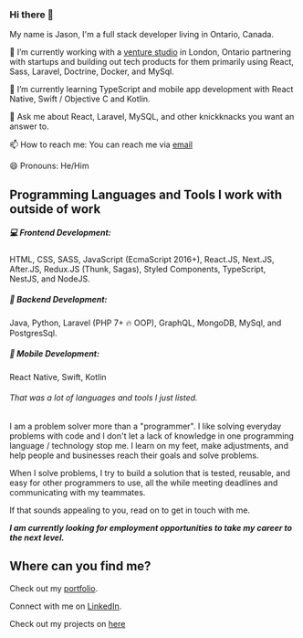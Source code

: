 ### Hi there 👋 

My name is Jason, I'm a full stack developer living in Ontario, Canada. 

🔭 I’m currently working with a [venture studio](http://www.eighty8.co) in London, Ontario partnering with startups and building out tech products for them primarily using React, Sass, Laravel, Doctrine, Docker, and MySql. 

🌱 I’m currently learning TypeScript and mobile app development with React Native, Swift / Objective C and Kotlin.

💬 Ask me about React, Laravel, MySQL, and other knickknacks you want an answer to. 

📫 How to reach me: You can reach me via [email](mailto:proto.rhee@gmail.com)

😄 Pronouns: He/Him

## Programming Languages and Tools I work with outside of work

##### :computer: Frontend Development:
HTML, CSS, SASS, JavaScript (EcmaScript 2016+), React.JS, Next.JS, After.JS, Redux.JS (Thunk, Sagas), Styled Components, TypeScript, NestJS, and NodeJS.

##### :wrench: Backend Development:
Java, Python, Laravel (PHP 7+ :fire: OOP), GraphQL, MongoDB, MySql, and PostgresSql. 

##### :iphone: Mobile Development:
React Native, Swift, Kotlin

###### That was a lot of languages and tools I just listed. 

I am a problem solver more than a "programmer". I like solving everyday problems with code and I don't let a lack of knowledge in one programming language / technology stop me. I learn on my feet, make adjustments, and help people and businesses reach their goals and solve problems. 

When I solve problems, I try to build a solution that is tested, reusable, and easy for other programmers to use, all the while meeting deadlines and communicating with my teammates. 

If that sounds appealing to you, read on to get in touch with me. 

___I am currently looking for employment opportunities to take my career to the next level.___

## Where can you find me?

Check out my [portfolio](https://jasonwrlee.me).

Connect with me on [LinkedIn](https://www.linkedin.com/in/wlee367/).

Check out my projects on [here](https://www.github.com/wlee367)

<!--
**wlee367/wlee367** is a ✨ _special_ ✨ repository because its `README.md` (this file) appears on your GitHub profile.

Here are some ideas to get you started:

- 🔭 I’m currently working on ...
- 🌱 I’m currently learning ...
- 👯 I’m looking to collaborate on ...
- 🤔 I’m looking for help with ...
- 💬 Ask me about ...
- 📫 How to reach me: ...
- 😄 Pronouns: ...
- ⚡ Fun fact: ...
-->
